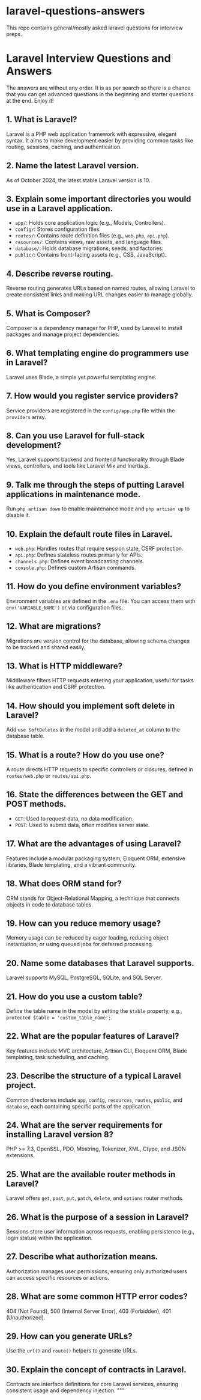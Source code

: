 # laravel-questions-answers
This repo contains general/mostly asked laravel questions for interview preps.

# Laravel Interview Questions and Answers
The answers are without any order. It is as per search so there is a chance that you can get advanced questions in the beginning and starter questions at the end. Enjoy it!

## 1. What is Laravel?
Laravel is a PHP web application framework with expressive, elegant syntax. It aims to make development easier by providing common tasks like routing, sessions, caching, and authentication.

## 2. Name the latest Laravel version.
As of October 2024, the latest stable Laravel version is 10.

## 3. Explain some important directories you would use in a Laravel application.
- `app/`: Holds core application logic (e.g., Models, Controllers).
- `config/`: Stores configuration files.
- `routes/`: Contains route definition files (e.g., `web.php`, `api.php`).
- `resources/`: Contains views, raw assets, and language files.
- `database/`: Holds database migrations, seeds, and factories.
- `public/`: Contains front-facing assets (e.g., CSS, JavaScript).

## 4. Describe reverse routing.
Reverse routing generates URLs based on named routes, allowing Laravel to create consistent links and making URL changes easier to manage globally.

## 5. What is Composer?
Composer is a dependency manager for PHP, used by Laravel to install packages and manage project dependencies.

## 6. What templating engine do programmers use in Laravel?
Laravel uses Blade, a simple yet powerful templating engine.

## 7. How would you register service providers?
Service providers are registered in the `config/app.php` file within the `providers` array.

## 8. Can you use Laravel for full-stack development?
Yes, Laravel supports backend and frontend functionality through Blade views, controllers, and tools like Laravel Mix and Inertia.js.

## 9. Talk me through the steps of putting Laravel applications in maintenance mode.
Run `php artisan down` to enable maintenance mode and `php artisan up` to disable it.

## 10. Explain the default route files in Laravel.
- `web.php`: Handles routes that require session state, CSRF protection.
- `api.php`: Defines stateless routes primarily for APIs.
- `channels.php`: Defines event broadcasting channels.
- `console.php`: Defines custom Artisan commands.

## 11. How do you define environment variables?
Environment variables are defined in the `.env` file. You can access them with `env('VARIABLE_NAME')` or via configuration files.

## 12. What are migrations?
Migrations are version control for the database, allowing schema changes to be tracked and shared easily.

## 13. What is HTTP middleware?
Middleware filters HTTP requests entering your application, useful for tasks like authentication and CSRF protection.

## 14. How should you implement soft delete in Laravel?
Add `use SoftDeletes` in the model and add a `deleted_at` column to the database table.

## 15. What is a route? How do you use one?
A route directs HTTP requests to specific controllers or closures, defined in `routes/web.php` or `routes/api.php`.

## 16. State the differences between the GET and POST methods.
- `GET`: Used to request data, no data modification.
- `POST`: Used to submit data, often modifies server state.

## 17. What are the advantages of using Laravel?
Features include a modular packaging system, Eloquent ORM, extensive libraries, Blade templating, and a vibrant community.

## 18. What does ORM stand for?
ORM stands for Object-Relational Mapping, a technique that connects objects in code to database tables.

## 19. How can you reduce memory usage?
Memory usage can be reduced by eager loading, reducing object instantiation, or using queued jobs for deferred processing.

## 20. Name some databases that Laravel supports.
Laravel supports MySQL, PostgreSQL, SQLite, and SQL Server.

## 21. How do you use a custom table?
Define the table name in the model by setting the `$table` property, e.g., `protected $table = 'custom_table_name';`.

## 22. What are the popular features of Laravel?
Key features include MVC architecture, Artisan CLI, Eloquent ORM, Blade templating, task scheduling, and caching.

## 23. Describe the structure of a typical Laravel project.
Common directories include `app`, `config`, `resources`, `routes`, `public`, and `database`, each containing specific parts of the application.

## 24. What are the server requirements for installing Laravel version 8?
PHP >= 7.3, OpenSSL, PDO, Mbstring, Tokenizer, XML, Ctype, and JSON extensions.

## 25. What are the available router methods in Laravel?
Laravel offers `get`, `post`, `put`, `patch`, `delete`, and `options` router methods.

## 26. What is the purpose of a session in Laravel?
Sessions store user information across requests, enabling persistence (e.g., login status) within the application.

## 27. Describe what authorization means.
Authorization manages user permissions, ensuring only authorized users can access specific resources or actions.

## 28. What are some common HTTP error codes?
404 (Not Found), 500 (Internal Server Error), 403 (Forbidden), 401 (Unauthorized).

## 29. How can you generate URLs?
Use the `url()` and `route()` helpers to generate URLs.

## 30. Explain the concept of contracts in Laravel.
Contracts are interface definitions for core Laravel services, ensuring consistent usage and dependency injection.
"""

